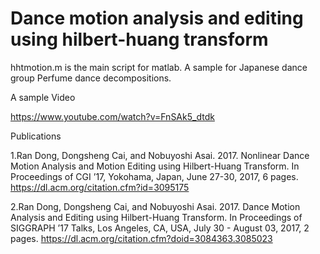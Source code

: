 # Dance motion analysis and editing using hilbert-huang transform



hhtmotion.m is the main script for matlab.
A sample for Japanese dance group Perfume dance decompositions.


A sample Video

https://www.youtube.com/watch?v=FnSAk5_dtdk


Publications

1.Ran Dong, Dongsheng Cai, and Nobuyoshi Asai. 2017. Nonlinear Dance Motion Analysis and Motion Editing using Hilbert-Huang Transform. In Proceedings of CGI ’17, Yokohama, Japan, June 27-30, 2017, 6 pages.
https://dl.acm.org/citation.cfm?id=3095175



2.Ran Dong, Dongsheng Cai, and Nobuyoshi Asai. 2017. Dance Motion Analysis and Editing using Hilbert-Huang Transform. In Proceedings of SIGGRAPH ’17 Talks, Los Angeles, CA, USA, July 30 - August 03, 2017, 2 pages.
https://dl.acm.org/citation.cfm?doid=3084363.3085023
